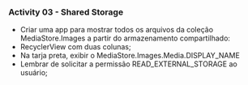 ### Activity 03 - Shared Storage

- Criar uma app para mostrar todos os arquivos da coleção MediaStore.Images a partir do armazenamento compartilhado:
- RecyclerView com duas colunas;
- Na tarja preta, exibir o MediaStore.Images.Media.DISPLAY_NAME
- Lembrar de solicitar a permissão READ_EXTERNAL_STORAGE ao usuário;